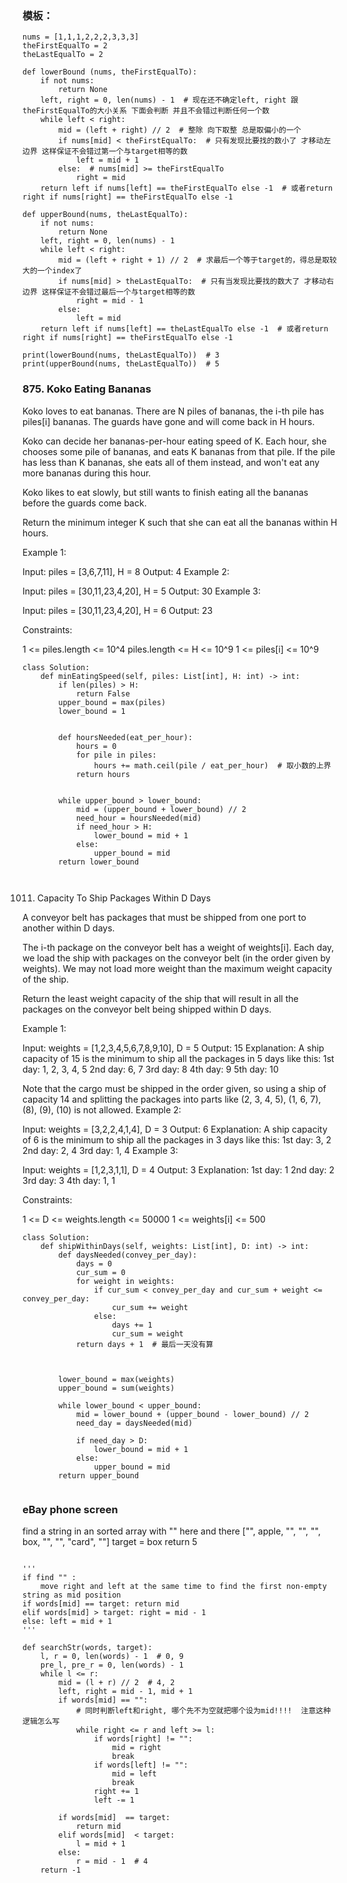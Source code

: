### 模板：

```python3
nums = [1,1,1,2,2,2,3,3,3]
theFirstEqualTo = 2
theLastEqualTo = 2

def lowerBound (nums, theFirstEqualTo):
    if not nums:
        return None
    left, right = 0, len(nums) - 1  # 现在还不确定left, right 跟 theFirstEqualTo的大小关系 下面会判断 并且不会错过判断任何一个数
    while left < right:
        mid = (left + right) // 2  # 整除 向下取整 总是取偏小的一个
        if nums[mid] < theFirstEqualTo:  # 只有发现比要找的数小了 才移动左边界 这样保证不会错过第一个与target相等的数
            left = mid + 1
        else:  # nums[mid] >= theFirstEqualTo
            right = mid
    return left if nums[left] == theFirstEqualTo else -1  # 或者return right if nums[right] == theFirstEqualTo else -1

def upperBound(nums, theLastEqualTo):
    if not nums:
        return None
    left, right = 0, len(nums) - 1
    while left < right:
        mid = (left + right + 1) // 2  # 求最后一个等于target的，得总是取较大的一个index了
        if nums[mid] > theLastEqualTo:  # 只有当发现比要找的数大了 才移动右边界 这样保证不会错过最后一个与target相等的数
            right = mid - 1
        else:
            left = mid
    return left if nums[left] == theLastEqualTo else -1  # 或者return right if nums[right] == theFirstEqualTo else -1

print(lowerBound(nums, theLastEqualTo))  # 3
print(upperBound(nums, theLastEqualTo))  # 5
```


### 875. Koko Eating Bananas

Koko loves to eat bananas.  There are N piles of bananas, the i-th pile has piles[i] bananas.  The guards have gone and will come back in H hours.

Koko can decide her bananas-per-hour eating speed of K.  Each hour, she chooses some pile of bananas, and eats K bananas from that pile.  If the pile has less than K bananas, she eats all of them instead, and won't eat any more bananas during this hour.

Koko likes to eat slowly, but still wants to finish eating all the bananas before the guards come back.

Return the minimum integer K such that she can eat all the bananas within H hours.

 

Example 1:

Input: piles = [3,6,7,11], H = 8
Output: 4
Example 2:

Input: piles = [30,11,23,4,20], H = 5
Output: 30
Example 3:

Input: piles = [30,11,23,4,20], H = 6
Output: 23
 

Constraints:

1 <= piles.length <= 10^4
piles.length <= H <= 10^9
1 <= piles[i] <= 10^9

```python3
class Solution:
    def minEatingSpeed(self, piles: List[int], H: int) -> int:
        if len(piles) > H:
            return False
        upper_bound = max(piles)
        lower_bound = 1
        
        
        def hoursNeeded(eat_per_hour):
            hours = 0
            for pile in piles:
                hours += math.ceil(pile / eat_per_hour)  # 取小数的上界
            return hours
        
        
        while upper_bound > lower_bound:
            mid = (upper_bound + lower_bound) // 2
            need_hour = hoursNeeded(mid)
            if need_hour > H:
                lower_bound = mid + 1
            else:
                upper_bound = mid
        return lower_bound
        
        
```


1011. Capacity To Ship Packages Within D Days

A conveyor belt has packages that must be shipped from one port to another within D days.

The i-th package on the conveyor belt has a weight of weights[i].  Each day, we load the ship with packages on the conveyor belt (in the order given by weights). We may not load more weight than the maximum weight capacity of the ship.

Return the least weight capacity of the ship that will result in all the packages on the conveyor belt being shipped within D days.

 

Example 1:

Input: weights = [1,2,3,4,5,6,7,8,9,10], D = 5
Output: 15
Explanation: 
A ship capacity of 15 is the minimum to ship all the packages in 5 days like this:
1st day: 1, 2, 3, 4, 5
2nd day: 6, 7
3rd day: 8
4th day: 9
5th day: 10

Note that the cargo must be shipped in the order given, so using a ship of capacity 14 and splitting the packages into parts like (2, 3, 4, 5), (1, 6, 7), (8), (9), (10) is not allowed. 
Example 2:

Input: weights = [3,2,2,4,1,4], D = 3
Output: 6
Explanation: 
A ship capacity of 6 is the minimum to ship all the packages in 3 days like this:
1st day: 3, 2
2nd day: 2, 4
3rd day: 1, 4
Example 3:

Input: weights = [1,2,3,1,1], D = 4
Output: 3
Explanation: 
1st day: 1
2nd day: 2
3rd day: 3
4th day: 1, 1
 

Constraints:

1 <= D <= weights.length <= 50000
1 <= weights[i] <= 500

```python3
class Solution:
    def shipWithinDays(self, weights: List[int], D: int) -> int:
        def daysNeeded(convey_per_day):
            days = 0
            cur_sum = 0
            for weight in weights:
                if cur_sum < convey_per_day and cur_sum + weight <= convey_per_day:
                    cur_sum += weight
                else:
                    days += 1
                    cur_sum = weight
            return days + 1  # 最后一天没有算
        
        
        
        lower_bound = max(weights)
        upper_bound = sum(weights)
        
        while lower_bound < upper_bound:
            mid = lower_bound + (upper_bound - lower_bound) // 2
            need_day = daysNeeded(mid)
          
            if need_day > D:
                lower_bound = mid + 1
            else:
                upper_bound = mid
        return upper_bound
      
```


### eBay phone screen 

find a string in an sorted array with "" here and there
["", apple, "", "", "", box, "", "", "card", ""]
target = box
return 5


```python3

'''
if find "" :
    move right and left at the same time to find the first non-empty string as mid position
if words[mid] == target: return mid
elif words[mid] > target: right = mid - 1
else: left = mid + 1
'''

def searchStr(words, target):
    l, r = 0, len(words) - 1  # 0, 9
    pre_l, pre_r = 0, len(words) - 1
    while l <= r:  
        mid = (l + r) // 2  # 4, 2
        left, right = mid - 1, mid + 1
        if words[mid] == "":
            # 同时判断left和right, 哪个先不为空就把哪个设为mid!!!!  注意这种逻辑怎么写
            while right <= r and left >= l:
                if words[right] != "":
                    mid = right
                    break
                if words[left] != "":
                    mid = left
                    break
                right += 1
                left -= 1

        if words[mid]  == target:
            return mid
        elif words[mid]  < target:
            l = mid + 1
        else:
            r = mid - 1  # 4
    return -1
```
